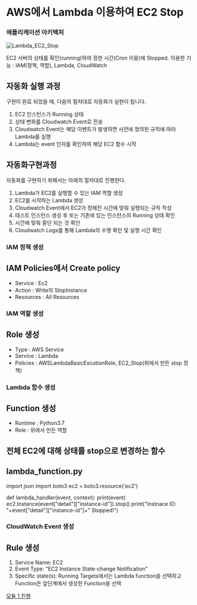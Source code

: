 # AWS에서 Lambda 이용하여 EC2 Stop

### 애플리케이션 아키텍처

![Lambda_EC2_Stop](/Images/Lambda_EC2_Stop.PNG)

EC2 서버의 상태를 확인(running)하여 정한 시간(Cron 이용)에 Stopped.
이용한 기능 : IAM(정책, 역할), Lambda, CloudWatch

## 자동화 실행 과정
구현이 완료 되었을 때, 다음의 절차대로 자동화가 실현이 됩니다.
1. EC2 인스턴스가 Running 상태
2. 상태 변화를 Cloudwatch Event로 전송
3. Cloudwatch Event는 해당 이벤트가 발생하면 사전에 정의된 규칙에 따라 Lambda를 실행
4. Lambda는 event 인자를 확인하여 해당 EC2 함수 시작

## 자동화구현과정
자동화를 구현하기 위해서는 아래의 절차대로 진행한다.
1. Lambda가 EC2를 실행할 수 있는 IAM 역할 생성
2. EC2를 시작하는 Lambda 생성
3. Cloudwatch Event에서 EC2가 정해진 시간에 맞춰 실행되는 규칙 작성
4. 테스트 인스턴스 생성 후 또는 기존에 있는 인스턴스의 Running 상태 확인
5. 시간에 맞춰 중단 되는 것 확인
6. Cloudwatch Logs를 통해 Lambda의 수행 확인 및 실행 시간 확인

### IAM 정책 생성
## IAM Policies에서 Create policy
- Service : Ec2
- Action : Write의 StopInstance
- Resources : All Resources

### IAM 역할 생성
## Role 생성
- Type : AWS Service
- Service : Lambda
- Policies : AWSLambdaBasicExcutionRole, EC2_Stop(위에서 만든 stop 정책)

### Lambda 함수 생성
## Function 생성
- Runtime : Python3.7
- Role : 위에서 만든 역할

## 전체 EC2에 대해 상태를 stop으로 변경하는 함수
## lambda_function.py
import json
import boto3
ec2 = boto3.resource('ec2')

def lambda_handler(event, context):
    print(event)
    ec2.Instance(event["detail"]["instance-id"]).stop()
    print("Instnace ID: "+event["detail"]["instance-id"]+" Stopped!")
    

### CloudWatch Event 생성
## Rule 생성
1. Service Name: EC2
2. Event Type: ”EC2 Instance State-change Notification”
3. Specific state(s): Running
Targets에서는 Lambda function을 선택하고 Function은 앞단계에서 생성한 Function을 선택


[모듈 1 진행](/module-1)



